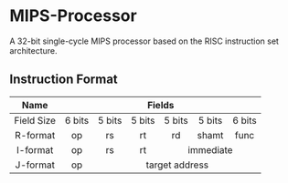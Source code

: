 # MIPS-Processor

A 32-bit single-cycle MIPS processor based on the RISC instruction set architecture.

## Instruction Format

<table>
    <thead align=center>
        <tr>
            <th>Name</th>
            <th colspan=6>Fields</th>
        </tr>
    </thead>
    <tbody align=center>
        <tr>
            <td>Field Size</td>
            <td>6 bits</td>
            <td>5 bits</td>
            <td>5 bits</td>
            <td>5 bits</td>
            <td>5 bits</td>
            <td>6 bits</td>
        </tr>
        <tr>
            <td>R-format</td>
            <td>op</td>
            <td>rs</td>
            <td>rt</td>
            <td>rd</td>
            <td>shamt</td>
            <td>func</td>
        </tr>
        <tr>
            <td>I-format</td>
            <td>op</td>
            <td>rs</td>
            <td>rt</td>
            <td colspan=3>immediate</td>
        </tr>
        <tr>
            <td>J-format</td>
            <td>op</td>
            <td colspan=5>target address</td>
        </tr>
    </tbody>
</table>